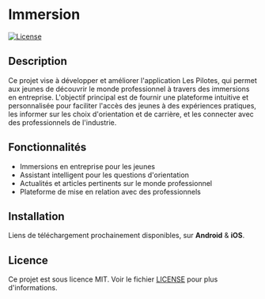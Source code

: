 # Immersion

[![License](https://img.shields.io/badge/license-MIT-blue.svg)](LICENSE)

## Description

Ce projet vise à développer et améliorer l'application Les Pilotes, qui permet aux jeunes de découvrir le monde professionnel à travers des immersions en entreprise. L'objectif principal est de fournir une plateforme intuitive et personnalisée pour faciliter l'accès des jeunes à des expériences pratiques, les informer sur les choix d'orientation et de carrière, et les connecter avec des professionnels de l'industrie.

## Fonctionnalités

- Immersions en entreprise pour les jeunes
- Assistant intelligent pour les questions d'orientation
- Actualités et articles pertinents sur le monde professionnel
- Plateforme de mise en relation avec des professionnels

## Installation

Liens de téléchargement prochainement disponibles, sur **Android** & **iOS**.

## Licence

Ce projet est sous licence MIT. Voir le fichier [LICENSE](LICENSE) pour plus d'informations.
